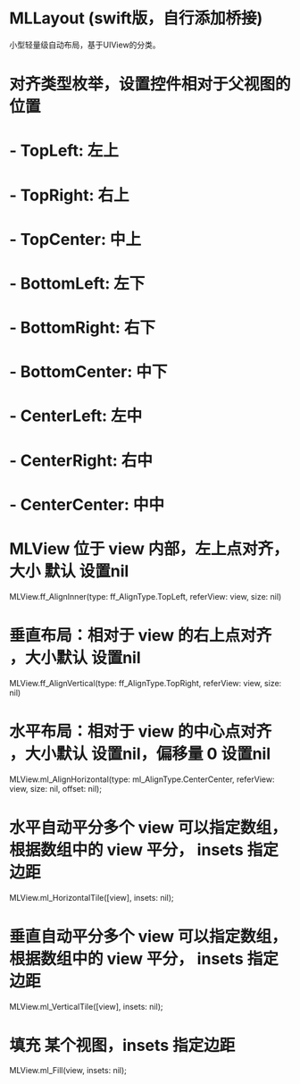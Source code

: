 # MLLayout (swift版，自行添加桥接)
小型轻量级自动布局，基于UIView的分类。

#  对齐类型枚举，设置控件相对于父视图的位置
# - TopLeft:      左上
# - TopRight:     右上
# - TopCenter:    中上
# - BottomLeft:   左下
# - BottomRight:  右下
# - BottomCenter: 中下
# - CenterLeft:   左中
# - CenterRight:  右中
# - CenterCenter: 中中


# MLView 位于 view 内部，左上点对齐，大小 默认 设置nil
MLView.ff_AlignInner(type: ff_AlignType.TopLeft, referView: view, size: nil)

# 垂直布局：相对于 view 的右上点对齐 ，大小默认 设置nil
MLView.ff_AlignVertical(type: ff_AlignType.TopRight, referView: view, size: nil)

# 水平布局：相对于 view 的中心点对齐 ，大小默认 设置nil，偏移量 0 设置nil
MLView.ml_AlignHorizontal(type: ml_AlignType.CenterCenter, referView: view, size: nil, offset: nil);

# 水平自动平分多个 view 可以指定数组，根据数组中的 view 平分， insets 指定边距
MLView.ml_HorizontalTile([view], insets: nil);

# 垂直自动平分多个 view 可以指定数组，根据数组中的 view 平分， insets 指定边距
MLView.ml_VerticalTile([view], insets: nil);

# 填充 某个视图，insets 指定边距
MLView.ml_Fill(view, insets: nil);